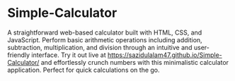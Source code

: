 # Simple-Calculator

A straightforward web-based calculator built with HTML, CSS, and JavaScript. Perform basic arithmetic operations including addition, subtraction, multiplication, and division through an intuitive and user-friendly interface. Try it out live at <a href="https://sazidulalam47.github.io/Simple-Calculator/">https://sazidulalam47.github.io/Simple-Calculator/</a> and effortlessly crunch numbers with this minimalistic calculator application. Perfect for quick calculations on the go.
